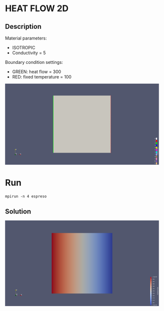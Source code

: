 
# HEAT FLOW 2D

## Description

Material parameters:
 - ISOTROPIC
 - Conductivity = 5

Boundary condition settings:
 - GREEN: heat flow = 300
 - RED: fixed temperature = 100

![description](description.png)

# Run

```
mpirun -n 4 espreso
```

## Solution

![solution](solution.png)